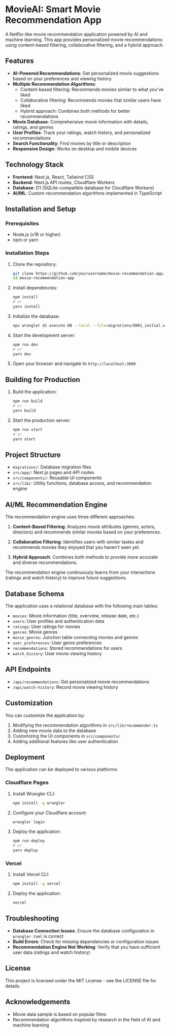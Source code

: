 # MovieAI: Smart Movie Recommendation App

A Netflix-like movie recommendation application powered by AI and machine learning. This app provides personalized movie recommendations using content-based filtering, collaborative filtering, and a hybrid approach.

## Features

- **AI-Powered Recommendations**: Get personalized movie suggestions based on your preferences and viewing history
- **Multiple Recommendation Algorithms**:
  - Content-based filtering: Recommends movies similar to what you've liked
  - Collaborative filtering: Recommends movies that similar users have liked
  - Hybrid approach: Combines both methods for better recommendations
- **Movie Database**: Comprehensive movie information with details, ratings, and genres
- **User Profiles**: Track your ratings, watch history, and personalized recommendations
- **Search Functionality**: Find movies by title or description
- **Responsive Design**: Works on desktop and mobile devices

## Technology Stack

- **Frontend**: Next.js, React, Tailwind CSS
- **Backend**: Next.js API routes, Cloudflare Workers
- **Database**: D1 (SQLite-compatible database for Cloudflare Workers)
- **AI/ML**: Custom recommendation algorithms implemented in TypeScript

## Installation and Setup

### Prerequisites

- Node.js (v16 or higher)
- npm or yarn

### Installation Steps

1. Clone the repository:
   ```bash
   git clone https://github.com/yourusername/movie-recommendation-app.git
   cd movie-recommendation-app
   ```

2. Install dependencies:
   ```bash
   npm install
   # or
   yarn install
   ```

3. Initialize the database:
   ```bash
   npx wrangler d1 execute DB --local --file=migrations/0001_initial.sql
   ```

4. Start the development server:
   ```bash
   npm run dev
   # or
   yarn dev
   ```

5. Open your browser and navigate to `http://localhost:3000`

## Building for Production

1. Build the application:
   ```bash
   npm run build
   # or
   yarn build
   ```

2. Start the production server:
   ```bash
   npm run start
   # or
   yarn start
   ```

## Project Structure

- `migrations/`: Database migration files
- `src/app/`: Next.js pages and API routes
- `src/components/`: Reusable UI components
- `src/lib/`: Utility functions, database access, and recommendation engine

## AI/ML Recommendation Engine

The recommendation engine uses three different approaches:

1. **Content-Based Filtering**: Analyzes movie attributes (genres, actors, directors) and recommends similar movies based on your preferences.

2. **Collaborative Filtering**: Identifies users with similar tastes and recommends movies they enjoyed that you haven't seen yet.

3. **Hybrid Approach**: Combines both methods to provide more accurate and diverse recommendations.

The recommendation engine continuously learns from your interactions (ratings and watch history) to improve future suggestions.

## Database Schema

The application uses a relational database with the following main tables:

- `movies`: Movie information (title, overview, release date, etc.)
- `users`: User profiles and authentication data
- `ratings`: User ratings for movies
- `genres`: Movie genres
- `movie_genres`: Junction table connecting movies and genres
- `user_preferences`: User genre preferences
- `recommendations`: Stored recommendations for users
- `watch_history`: User movie viewing history

## API Endpoints

- `/api/recommendations`: Get personalized movie recommendations
- `/api/watch-history`: Record movie viewing history

## Customization

You can customize the application by:

1. Modifying the recommendation algorithms in `src/lib/recommender.ts`
2. Adding new movie data to the database
3. Customizing the UI components in `src/components/`
4. Adding additional features like user authentication

## Deployment

The application can be deployed to various platforms:

### Cloudflare Pages

1. Install Wrangler CLI:
   ```bash
   npm install -g wrangler
   ```

2. Configure your Cloudflare account:
   ```bash
   wrangler login
   ```

3. Deploy the application:
   ```bash
   npm run deploy
   # or
   yarn deploy
   ```

### Vercel

1. Install Vercel CLI:
   ```bash
   npm install -g vercel
   ```

2. Deploy the application:
   ```bash
   vercel
   ```

## Troubleshooting

- **Database Connection Issues**: Ensure the database configuration in `wrangler.toml` is correct
- **Build Errors**: Check for missing dependencies or configuration issues
- **Recommendation Engine Not Working**: Verify that you have sufficient user data (ratings and watch history)

## License

This project is licensed under the MIT License - see the LICENSE file for details.

## Acknowledgements

- Movie data sample is based on popular films
- Recommendation algorithms inspired by research in the field of AI and machine learning

